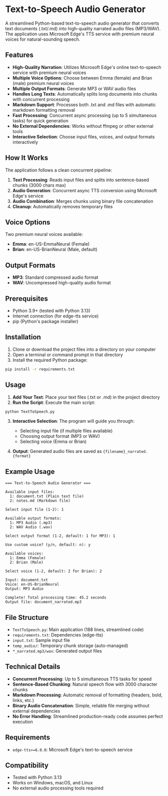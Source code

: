 # Text-to-Speech Audio Generator

A streamlined Python-based text-to-speech audio generator that converts text documents (.txt/.md) into high-quality narrated audio files (MP3/WAV). The application uses Microsoft Edge's TTS service with premium neural voices for natural-sounding speech.

## Features

- **High-Quality Narration**: Utilizes Microsoft Edge's online text-to-speech service with premium neural voices
- **Multiple Voice Options**: Choose between Emma (female) and Brian (male) premium neural voices
- **Multiple Output Formats**: Generate MP3 or WAV audio files
- **Handles Long Texts**: Automatically splits long documents into chunks with concurrent processing
- **Markdown Support**: Processes both .txt and .md files with automatic markdown formatting removal
- **Fast Processing**: Concurrent async processing (up to 5 simultaneous tasks) for quick generation
- **No External Dependencies**: Works without ffmpeg or other external tools
- **Interactive Selection**: Choose input files, voices, and output formats interactively

## How It Works

The application follows a clean concurrent pipeline:

1. **Text Processing**: Reads input files and splits into sentence-based chunks (3000 chars max)
2. **Audio Generation**: Concurrent async TTS conversion using Microsoft Edge's service 
3. **Audio Combination**: Merges chunks using binary file concatenation
4. **Cleanup**: Automatically removes temporary files

## Voice Options

Two premium neural voices available:
- **Emma**: en-US-EmmaNeural (Female)
- **Brian**: en-US-BrianNeural (Male, default)

## Output Formats

- **MP3**: Standard compressed audio format
- **WAV**: Uncompressed high-quality audio format

## Prerequisites

- Python 3.9+ (tested with Python 3.13)
- Internet connection (for edge-tts service)
- pip (Python's package installer)

## Installation

1. Clone or download the project files into a directory on your computer
2. Open a terminal or command prompt in that directory
3. Install the required Python package:

```bash
pip install -r requirements.txt
```

## Usage

1. **Add Your Text**: Place your text files (.txt or .md) in the project directory
2. **Run the Script**: Execute the main script:

```bash
python TextToSpeech.py
```

3. **Interactive Selection**: The program will guide you through:
   - Selecting input file (if multiple files available)
   - Choosing output format (MP3 or WAV)
   - Selecting voice (Emma or Brian)

4. **Output**: Generated audio files are saved as `{filename}_narrated.{format}`

## Example Usage

```
=== Text-to-Speech Audio Generator ===

Available input files:
  1: document.txt (Plain text file)
  2: notes.md (Markdown file)

Select input file (1-2): 1

Available output formats:
  1: MP3 Audio (.mp3)
  2: WAV Audio (.wav)

Select output format (1-2, default: 1 for MP3): 1

Use custom voice? (y/n, default: n): y

Available voices:
  1: Emma (Female)
  2: Brian (Male)

Select voice (1-2, default: 2 for Brian): 2

Input: document.txt
Voice: en-US-BrianNeural
Output: MP3 Audio

Complete! Total processing time: 45.2 seconds
Output file: document_narrated.mp3
```

## File Structure

- `TextToSpeech.py`: Main application (188 lines, streamlined code)
- `requirements.txt`: Dependencies (edge-tts)
- `input.txt`: Sample input file
- `temp_audio/`: Temporary chunk storage (auto-managed)
- `*_narrated.mp3/wav`: Generated output files

## Technical Details

- **Concurrent Processing**: Up to 5 simultaneous TTS tasks for speed
- **Sentence-Based Chunking**: Natural speech flow with 3000 character chunks
- **Markdown Processing**: Automatic removal of formatting (headers, bold, links, etc.)
- **Binary Audio Concatenation**: Simple, reliable file merging without external dependencies
- **No Error Handling**: Streamlined production-ready code assumes perfect execution

## Requirements

- `edge-tts>=6.0.0`: Microsoft Edge's text-to-speech service

## Compatibility

- Tested with Python 3.13
- Works on Windows, macOS, and Linux
- No external audio processing tools required